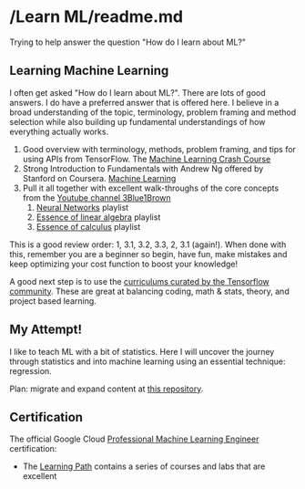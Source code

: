 # /Learn ML/readme.md
Trying to help answer the question "How do I learn about ML?"

## Learning Machine Learning
I often get asked "How do I learn about ML?".  There are lots of good answers.  I do have a preferred answer that is offered here.  I believe in a broad understanding of the topic, terminology, problem framing and method selection while also building up fundamental understandings of how everything actually works.  
1. Good overview with terminology, methods, problem framing, and tips for using APIs from TensorFlow.  The [Machine Learning Crash Course](https://developers.google.com/machine-learning/crash-course)
2. Strong Introduction to Fundamentals with Andrew Ng offered by Stanford on Coursera.  [Machine Learning](https://www.coursera.org/learn/machine-learning)
3. Pull it all together with excellent walk-throughs of the core concepts from the [Youtube channel 3Blue1Brown](https://www.youtube.com/c/3blue1brown)
   1. [Neural Networks](https://www.youtube.com/playlist?list=PLZHQObOWTQDNU6R1_67000Dx_ZCJB-3pi) playlist
   2. [Essence of linear algebra](https://www.youtube.com/playlist?list=PLZHQObOWTQDPD3MizzM2xVFitgF8hE_ab) playlist
   3. [Essence of calculus](https://www.youtube.com/playlist?list=PLZHQObOWTQDMsr9K-rj53DwVRMYO3t5Yr) playlist

This is a good review order: 1, 3.1, 3.2, 3.3, 2, 3.1 (again!).  When done with this, remember you are a beginner so begin, have fun, make mistakes and keep optimizing your cost function to boost your knowledge!

A good next step is to use the [curriculums curated by the Tensorflow community](https://www.tensorflow.org/resources/learn-ml).  These are great at balancing coding, math & stats, theory, and project based learning.

## My Attempt!
I like to teach ML with a bit of statistics.  Here I will uncover the journey through statistics and into machine learning using an essential technique: regression.

Plan: migrate and expand content at [this repository](https://github.com/statmike/Logistic-Regression).

## Certification

The official Google Cloud [Professional Machine Learning Engineer](https://cloud.google.com/certification/machine-learning-engineer) certification:
- The [Learning Path](https://cloud.google.com/training/machinelearning-ai#data-scientist-learning-path) contains a series of courses and labs that are excellent